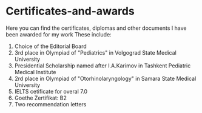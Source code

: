# Certificates-and-awards

Here you can find the certificates, diplomas and other documents I have been awarded for my work
These include:
1. Choice of the Editorial Board 
2. 3rd place in Olympiad of "Pediatrics" in Volgograd State Medical University 
3. Presidential Scholarship named after I.A.Karimov in Tashkent Pediatric Medical Institute
4. 2rd place in Olympiad of "Otorhinolaryngology" in Samara State Medical University
5. IELTS cetificate for overal 7.0
6. Goethe Zertifikat: B2
7. Two recommendation letters

